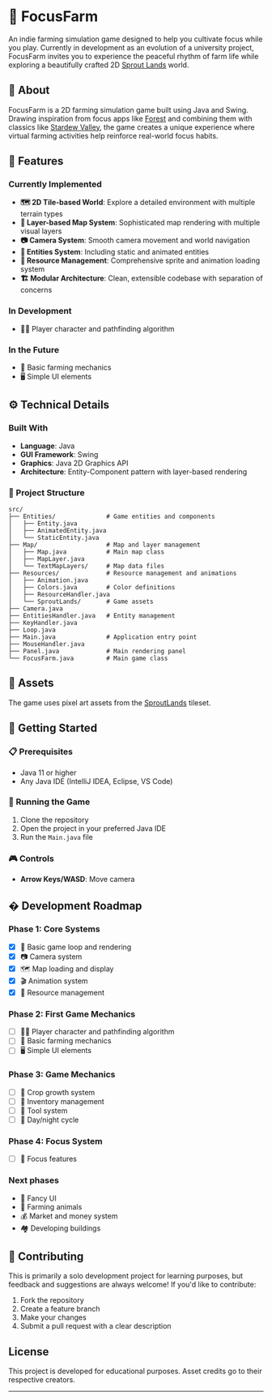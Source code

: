 # 🌱 FocusFarm

An indie farming simulation game designed to help you cultivate focus while you play. Currently in development as an evolution of a university project, FocusFarm invites you to experience the peaceful rhythm of farm life while exploring a beautifully crafted 2D [Sprout Lands](https://cupnooble.itch.io/sprout-lands-asset-pack) world.

## 🚜 About

FocusFarm is a 2D farming simulation game built using Java and Swing. Drawing inspiration from focus apps like [Forest](https://www.forestapp.cc) and combining them with classics like [Stardew Valley](https://www.stardewvalley.net), the game creates a unique experience where virtual farming activities help reinforce real-world focus habits.

## 🌾 Features

### Currently Implemented

- **🗺️ 2D Tile-based World**: Explore a detailed environment with multiple terrain types
- **🌊 Layer-based Map System**: Sophisticated map rendering with multiple visual layers
- **📷 Camera System**: Smooth camera movement and world navigation
- **🐄 Entities System**: Including static and animated entities
- **🎒 Resource Management**: Comprehensive sprite and animation loading system
- **🏗️ Modular Architecture**: Clean, extensible codebase with separation of concerns

### In Development

- 🚶‍♂️ Player character and pathfinding algorithm

### In the Future

- 🌱 Basic farming mechanics
- 🖥️ Simple UI elements

## ⚙️ Technical Details

### Built With

- **Language**: Java
- **GUI Framework**: Swing
- **Graphics**: Java 2D Graphics API
- **Architecture**: Entity-Component pattern with layer-based rendering

### 📁 Project Structure

``` text
src/
├── Entities/              # Game entities and components
│   ├── Entity.java        
│   ├── AnimatedEntity.java
│   └── StaticEntity.java
├── Map/                   # Map and layer management
│   ├── Map.java           # Main map class
│   ├── MapLayer.java      
│   └── TextMapLayers/     # Map data files
├── Resources/             # Resource management and animations
│   ├── Animation.java     
│   ├── Colors.java        # Color definitions
│   ├── ResourceHandler.java
│   └── SproutLands/       # Game assets
├── Camera.java            
├── EntitiesHandler.java   # Entity management
├── KeyHandler.java        
├── Loop.java              
├── Main.java              # Application entry point
├── MouseHandler.java      
├── Panel.java             # Main rendering panel
└── FocusFarm.java         # Main game class
```

## 🎨 Assets

The game uses pixel art assets from the [SproutLands](https://cupnooble.itch.io/sprout-lands-asset-pack) tileset.

## 🌟 Getting Started

### 📋 Prerequisites

- Java 11 or higher
- Any Java IDE (IntelliJ IDEA, Eclipse, VS Code)

### 🚀 Running the Game

1. Clone the repository
2. Open the project in your preferred Java IDE
3. Run the `Main.java` file

### 🎮 Controls

- **Arrow Keys/WASD**: Move camera

## �️ Development Roadmap

### Phase 1: Core Systems

- [x] 🔄 Basic game loop and rendering
- [x] 📷 Camera system
- [x] 🗺️ Map loading and display
- [x] 🎬 Animation system
- [x] 🎒 Resource management

### Phase 2: First Game Mechanics

- [ ] 🚶‍♂️ Player character and pathfinding algorithm
- [ ] 🌱 Basic farming mechanics
- [ ] 🖥️ Simple UI elements

### Phase 3: Game Mechanics

- [ ] 🌾 Crop growth system
- [ ] 🎒 Inventory management
- [ ] 🔨 Tool system
- [ ] 🌙 Day/night cycle

### Phase 4: Focus System

- [ ] 🎯 Focus features

### Next phases

- 💅 Fancy UI
- 🐄 Farming animals
- 💰 Market and money system
- 🏘️ Developing buildings

## 🤝 Contributing

This is primarily a solo development project for learning purposes, but feedback and suggestions are always welcome! If you'd like to contribute:

1. Fork the repository
2. Create a feature branch
3. Make your changes
4. Submit a pull request with a clear description

## License

This project is developed for educational purposes. Asset credits go to their respective creators.

---
